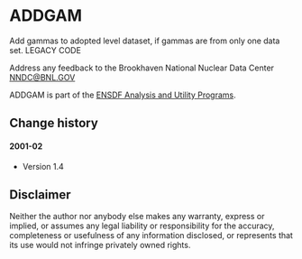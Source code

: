 # ADDGAM
Add gammas to adopted level dataset, if gammas are from only one data set. LEGACY CODE

Address any feedback to the Brookhaven National Nuclear Data Center NNDC@BNL.GOV

ADDGAM is part of the [ENSDF Analysis and Utility Programs](https://nds.iaea.org/public/ensdf_pgm/).

## Change history

#### 2001-02
* Version 1.4

## Disclaimer

Neither the author nor anybody else makes any warranty, express or implied, or assumes any legal liability or responsibility for the accuracy, completeness or usefulness of any information disclosed, or represents that its use would not infringe privately owned rights.
